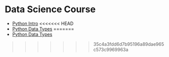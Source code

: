 #  Data Science Course
- [Python Intro](1-python-intro.ipynb)
<<<<<<< HEAD
- [Python Data Types](1-python-data_types.ipynb)
=======
- [Python Data Types](1-python-data_types.ipynb)

 
>>>>>>> 35c4a3fdd6d7b95196a89dae965c573c9969963a
